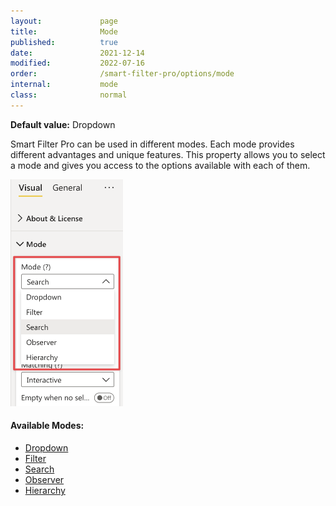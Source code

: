```yaml
---
layout:             page
title:              Mode
published:          true
date:               2021-12-14
modified:           2022-07-16
order:              /smart-filter-pro/options/mode
internal:           mode
class:              normal
---
```

**Default value:** Dropdown

Smart Filter Pro can be used in different modes. Each mode provides different advantages and unique features. This property allows you to select a mode and gives you access to the options available with each of them.

<img src="images/mode-option.png" width="180">

#### Available Modes:

- [Dropdown](dropdown.md)
- [Filter](filter.md)
- [Search](search.md)
- [Observer](observer.md)
- [Hierarchy](hierarchy.md)

